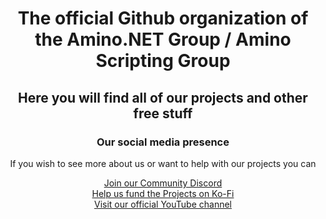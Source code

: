 <div align="center">
  <h1>The official Github organization of the Amino.NET Group / Amino Scripting Group</h1>
  <h2>Here you will find all of our projects and other free stuff</h2>

  <h3>Our social media presence</h3>
  <p>If you wish to see more about us or want to help with our projects you can</p>
  <a href="https://discord.gg/2WjekrvArr">Join our Community Discord</a><br>
  <a href="https://ko-fi.com/fabiothefox">Help us fund the Projects on Ko-Fi</a><br>
  <a href="https://www.youtube.com/@AminoNET">Visit our official YouTube channel</a>
  
</div>
